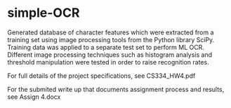 # simple-OCR
Generated database of character features which were extracted from a training set using image processing tools from the Python library SciPy. 
Training data was applied to a separate test set to perform ML OCR. 
Different image processing techniques such as histogram analysis and threshold manipulation were tested in order to raise recognition rates.

For full details of the project specifications, see CS334_HW4.pdf

For the submited write up that documents assignment process and results, see Assign 4.docx

